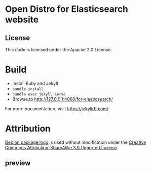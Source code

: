 # Open Distro for Elasticsearch website


## License

This code is licensed under the Apache 2.0 License.


# Build

* Install Ruby and Jekyll
* `bundle install`
* `bundle exec jekyll serve`
* Browse to http://127.0.0.1:4000/for-elasticsearch/

For more documentation, visit https://jekyllrb.com/.


# Attribution

[Debian package logo](https://commons.wikimedia.org/wiki/File:Application-x-deb.svg) is used without modification under the [Creative Commons Attribution-ShareAlike 3.0 Unported License](https://creativecommons.org/licenses/by-sa/3.0/).


## preview
